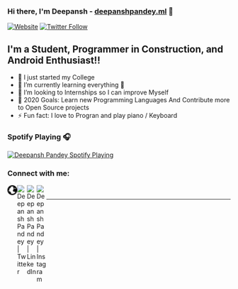 ### Hi there, I'm Deepansh - [deepanshpandey.ml][website] 👋

[![Website](https://img.shields.io/website?label=codeSTACKr.com&style=for-the-badge&url=https%3A%2F%2Fcodestackr.com)](https://deepanshpandey.ml)
[![Twitter Follow](https://img.shields.io/twitter/follow/deepanshpandey_?label=Follow%20me%20on%20Twitter&style=for-the-badge)](https://twitter.com/deepanshpandey_)

## I'm a Student, Programmer in Construction, and Android Enthusiast!!

- 🔭 I just started my College
- 🌱 I’m currently learning everything 🤣
- 👯 I’m looking to Internships so I can improve Myself
- 🥅 2020 Goals: Learn new Programming Languages And Contribute more to Open Source projects
- ⚡ Fun fact: I love to Progran and play piano / Keyboard

### Spotify Playing 🎧

[<img src="https://https://spotify-now-playing-six-swart.vercel.app/api/spotify-playing" alt="Deepansh Pandey Spotify Playing" width="350" />](https://open.spotify.com/user/21gsmdzwp4u22tfa22g7hqntq?si=oLhLix1jTrKlzMZ3-RyA3w)

### Connect with me:

[<img align="left" alt="deepanshpandey.ml" width="22px" src="https://raw.githubusercontent.com/iconic/open-iconic/master/svg/globe.svg" />][website]
[<img align="left" alt="Deepansh Pandey | Twitter" width="22px" src="https://cdn.jsdelivr.net/npm/simple-icons@v3/icons/twitter.svg" />][twitter]
[<img align="left" alt="Deepansh Pandey | LinkedIn" width="22px" src="https://cdn.jsdelivr.net/npm/simple-icons@v3/icons/linkedin.svg" />][linkedin]
[<img align="left" alt="Deepansh Pandey | Instagram" width="22px" src="https://cdn.jsdelivr.net/npm/simple-icons@v3/icons/instagram.svg" />][instagram]

<br />

---

</details>

[website]: https://deepanshpandey.ml
[twitter]: https://twitter.com/deepanshpandey_
[instagram]: https://instagram.com/_deepansh.pandey_
[linkedin]: https://www.linkedin.com/in/deepansh-pandey-8abb531b4
